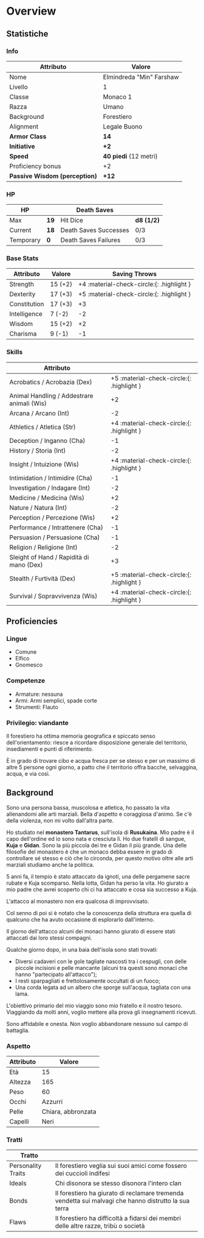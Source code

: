 # Overview

## Statistiche

### Info

| Attributo                       | Valore                   |
| ------------------------------- | ------------------------ |
| Nome                            | Elmindreda "Min" Farshaw |
| Livello                         | 1                        |
| Classe                          | Monaco 1                 |
| Razza                           | Umano                    |
| Background                      | Forestiero               |
| Alignment                       | Legale Buono             |
| __Armor Class__                 | __14__                   |
| __Initiative__                  | __+2__                   |
| __Speed__                       | __40 piedi__ (12 metri)  | 
| Proficiency bonus               | +2                       |
| __Passive Wisdom (perception)__ | __+12__                  |

### HP

| HP        |         | Death Saves           |               |
| --------- | ------- | --------------------- | ------------- |
| Max       | __19__  | Hit Dice              | __d8 (1/2)__  |
| Current   | __18__  | Death Saves Successes | 0/3           |
| Temporary | __0__   | Death Saves Failures  | 0/3           |

### Base Stats

| Attributo    | Valore  | Saving Throws                             |
| ------------ | ------- | ----------------------------------------- |
| Strength     | 15 (+2) | +4 :material-check-circle:{: .highlight } |
| Dexterity    | 17 (+3) | +5 :material-check-circle:{: .highlight } |
| Constitution | 17 (+3) | +3                                        |
| Intelligence |  7 (-2) | -2                                        |
| Wisdom       | 15 (+2) | +2                                        |
| Charisma     |  9 (-1) | -1                                        |

### Skills

| Attributo                                  |                                            |
| ------------------------------------------ | ------------------------------------------ |
| Acrobatics / Acrobazia (Dex)               | +5 :material-check-circle:{: .highlight }  |
| Animal Handling / Addestrare animali (Wis) | +2                                         |
| Arcana / Arcano (Int)                      | -2                                         |
| Athletics / Atletica (Str)                 | +4 :material-check-circle:{: .highlight }  |
| Deception / Inganno (Cha)                  | -1                                         |
| History / Storia (Int)                     | -2                                         |
| Insight / Intuizione (Wis)                 | +4 :material-check-circle:{: .highlight }  |
| Intimidation / Intimidire (Cha)            | -1                                         |
| Investigation / Indagare (Int)             | -2                                         |
| Medicine / Medicina (Wis)                  | +2                                         |
| Nature / Natura (Int)                      | -2                                         |
| Perception / Percezione (Wis)              | +2                                         |
| Performance / Intrattenere (Cha)           | -1                                         |
| Persuasion / Persuasione (Cha)             | -1                                         |
| Religion / Religione (Int)                 | -2                                         |
| Sleight of Hand / Rapidità di mano (Dex)   | +3                                         |
| Stealth / Furtività (Dex)                  | +5 :material-check-circle:{: .highlight }  |
| Survival / Sopravvivenza (Wis)             | +4 :material-check-circle:{: .highlight }  |

## Proficiencies

### Lingue

- Comune
- Elfico
- Gnomesco

### Competenze

- Armature: nessuna
- Armi: Armi semplici, spade corte
- Strumenti: Flauto

### Privilegio: viandante

Il forestiero ha ottima memoria geografica e spiccato senso dell'orientamento: riesce a ricordare disposizione generale del territorio, insediamenti e punti di riferimento.

È in grado di trovare cibo e acqua fresca per se stesso e per un massimo di altre 5 persone ogni giorno, a patto che il territorio offra bacche, selvaggina, acqua, e via così.

## Background


Sono una persona bassa, muscolosa e atletica, ho passato la vita allenandomi alle arti marziali.
Bella d'aspetto e coraggiosa d'animo.
Se c'è della violenza, non mi volto dall'altra parte.


Ho studiato nel __monastero Tantarus__, sull'isola di __Rusukaina__.
Mio padre è il capo dell'ordine ed io sono nata e cresciuta lì. Ho due fratelli di sangue, __Kuja__ e __Gidan__.
Sono la più piccola dei tre e Gidan il più grande.
Una delle filosofie del monastero è che un monaco debba essere in grado di controllare sé stesso e ciò che lo circonda,
per questo motivo oltre alle arti marziali studiamo anche la politica.

5 anni fa, il tempio è stato attaccato da ignoti, una delle pergamene sacre rubate e Kuja scomparso.
Nella lotta, Gidan ha perso la vita. Ho giurato a mio padre che avrei scoperto chi ci ha attaccato e cosa sia successo a Kuja.

L'attacco al monastero non era qualcosa di improvvisato.

Col senno di poi si è notato che la conoscenza della struttura era quella di qualcuno che ha avuto occasione di esplorarlo dall'interno.

Il giorno dell'attacco alcuni dei monaci hanno giurato di essere stati attaccati dai loro stessi compagni.

Qualche giorno dopo, in una baia dell'isola sono stati trovati:

- Diversi cadaveri con le gole tagliate nascosti tra i cespugli, con delle piccole incisioni e pelle mancante (alcuni tra questi sono monaci che hanno "partecipato all'attacco");
- I resti sparpagliati e frettolosamente occultati di un fuoco;
- Una corda legata ad un albero che sporge sull'acqua, tagliata con una lama.

L'obiettivo primario del mio viaggio sono mio fratello e il nostro tesoro.
Viaggiando da molti anni, voglio mettere alla prova gli insegnamenti ricevuti.

Sono affidabile e onesta. Non voglio abbandonare nessuno sul campo di battaglia.

### Aspetto

| Attributo  | Valore        |
| ---------- | ------------- |
| Età        | 15            |
| Altezza    | 165           |
| Peso       | 60            |
| Occhi      | Azzurri       |
| Pelle      | Chiara, abbronzata |
| Capelli    | Neri          | 

### Tratti

| Tratto             |                          |
| ------------------ | ------------------------ |
| Personality Traits | Il forestiero veglia sui suoi amici come fossero dei cuccioli indifesi |
| Ideals             | Chi disonora se stesso disonora l'intero clan |
| Bonds              | Il forestiero ha giurato di reclamare tremenda vendetta sui malvagi che hanno distrutto la sua terra |
| Flaws              | Il forestiero ha difficoltà a fidarsi dei membri delle altre razze, tribù o società |
